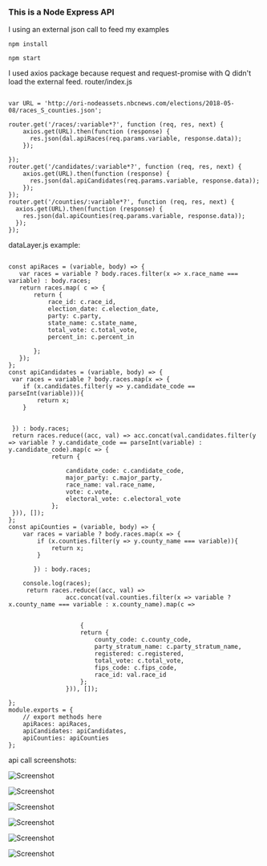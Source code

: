 ### This is a Node Express API 


I using an external json call to feed my examples

```
npm install
```

```
npm start
```

I used axios package because request and request-promise with Q didn't load the external 
feed.
router/index.js
```JS

var URL = 'http://ori-nodeassets.nbcnews.com/elections/2018-05-08/races_S_counties.json';

router.get('/races/:variable*?', function (req, res, next) {
    axios.get(URL).then(function (response) {  
      res.json(dal.apiRaces(req.params.variable, response.data));
    });

});
router.get('/candidates/:variable*?', function (req, res, next) {
    axios.get(URL).then(function (response) {
      res.json(dal.apiCandidates(req.params.variable, response.data));
    });
});
router.get('/counties/:variable*?', function (req, res, next) {
  axios.get(URL).then(function (response) {
    res.json(dal.apiCounties(req.params.variable, response.data));
  });
});
```
dataLayer.js example:

```JS

const apiRaces = (variable, body) => {
   var races = variable ? body.races.filter(x => x.race_name === variable) : body.races;
   return races.map( c => {
       return {
           race_id: c.race_id,
           election_date: c.election_date,
           party: c.party,
           state_name: c.state_name,
           total_vote: c.total_vote,
           percent_in: c.percent_in

       };
   });
};
const apiCandidates = (variable, body) => {
 var races = variable ? body.races.map(x => {
    if (x.candidates.filter(y => y.candidate_code == parseInt(variable))){
        return x;
    }


 }) : body.races;
 return races.reduce((acc, val) => acc.concat(val.candidates.filter(y => variable ? y.candidate_code == parseInt(variable) : y.candidate_code).map(c => {
            return {

                candidate_code: c.candidate_code,
                major_party: c.major_party,
                race_name: val.race_name,
                vote: c.vote,
                electoral_vote: c.electoral_vote
            };
 })), []);
};
const apiCounties = (variable, body) => {
    var races = variable ? body.races.map(x => {
        if (x.counties.filter(y => y.county_name === variable)){
            return x;
        }

       }) : body.races;

    console.log(races);
     return races.reduce((acc, val) => 
                acc.concat(val.counties.filter(x => variable ? x.county_name === variable : x.county_name).map(c =>
                    
                    
                    {
                    return {
                        county_code: c.county_code,
                        party_stratum_name: c.party_stratum_name,
                        registered: c.registered,
                        total_vote: c.total_vote,
                        fips_code: c.fips_code,
                        race_id: val.race_id
                    };
                })), []);

};
module.exports = {
    // export methods here
    apiRaces: apiRaces,
    apiCandidates: apiCandidates,
    apiCounties: apiCounties
};
```
api call screenshots: 

![Screenshot](images/sample1.png)

![Screenshot](images/sample2.png)


![Screenshot](images/sample3.png)

![Screenshot](images/sample4.png)

![Screenshot](images/sample5.png)

![Screenshot](images/sample6.png)